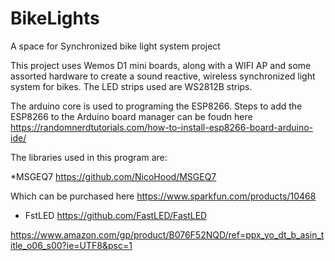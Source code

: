 # BikeLights
A space for Synchronized bike light system project

This project uses Wemos D1 mini boards, along with a WIFI AP and some assorted hardware to create a sound reactive, wireless synchronized light system for bikes.  The LED strips used are WS2812B strips.

The arduino core is used to programing the ESP8266.  Steps to add the ESP8266 to the Arduino board manager can be foudn here
https://randomnerdtutorials.com/how-to-install-esp8266-board-arduino-ide/

The libraries used in this program are:

*MSGEQ7 
https://github.com/NicoHood/MSGEQ7

Which can be purchased here https://www.sparkfun.com/products/10468

* FstLED
https://github.com/FastLED/FastLED





https://www.amazon.com/gp/product/B076F52NQD/ref=ppx_yo_dt_b_asin_title_o06_s00?ie=UTF8&psc=1


